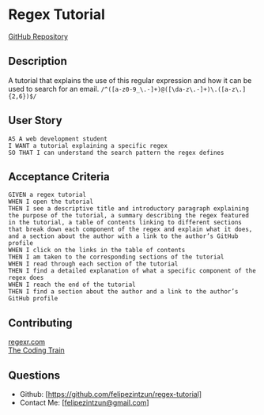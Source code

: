 # Regex Tutorial
[GitHub Repository](https://github.com/felipezintzun/regex-tutorial)

## Description
A tutorial that explains the use of this regular expression and how it can be used to search for an email. 
`/^([a-z0-9_\.-]+)@([\da-z\.-]+)\.([a-z\.]{2,6})$/`

## User Story
  
```
AS A web development student
I WANT a tutorial explaining a specific regex
SO THAT I can understand the search pattern the regex defines
```
  
## Acceptance Criteria
  
``` 
GIVEN a regex tutorial
WHEN I open the tutorial
THEN I see a descriptive title and introductory paragraph explaining the purpose of the tutorial, a summary describing the regex featured in the tutorial, a table of contents linking to different sections that break down each component of the regex and explain what it does, and a section about the author with a link to the author’s GitHub profile
WHEN I click on the links in the table of contents
THEN I am taken to the corresponding sections of the tutorial
WHEN I read through each section of the tutorial
THEN I find a detailed explanation of what a specific component of the regex does
WHEN I reach the end of the tutorial
THEN I find a section about the author and a link to the author’s GitHub profile
```

## Contributing
[regexr.com](https://regexr.com/)<br>
[The Coding Train](https://www.youtube.com/watch?v=7DG3kCDx53c)

## Questions
- Github: [https://github.com/felipezintzun/regex-tutorial]<br>
- Contact Me: [felipezintzun@gmail.com]